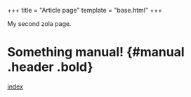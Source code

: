 +++
title = "Article page"
template = "base.html"
+++

My second zola page.
# Something manual! {#manual .header .bold}
[index](@/index.md)
